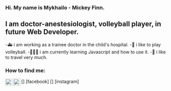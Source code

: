 ### Hi. My name is Mykhailo - Mickey Finn.

## I am doctor-anestesiologist, volleyball player, in future Web Developer.
-🚑 i am working as a trainee doctor in the child's hospital.
-🏐 i like to play volleyball.
-👨🏽‍💻 i am currently learning Javascript and how to use it.
-🛫 i like to travel very much.


### How to find me:
[<img align="left" width="22px" src="https://i.pinimg.com/originals/1b/60/f9/1b60f9d42fd84e31b304d5e7779cccfd.png" />] [facebook]
[<img align="left" width="22px" src="https://i.pinimg.com/originals/c2/81/8c/c2818c6d5d111f61846fbc878bc51b5e.png" />] [instagram]